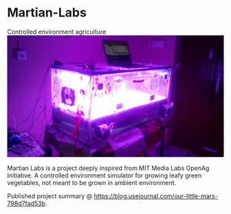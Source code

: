 # Martian-Labs
Controlled environment agriculture
![Alt text](/images/welcome.jpg?raw=true "The simulator")

Martian Labs is a project deeply inspired from MIT Media Labs OpenAg Initiative.
A controlled environment simulator for growing leafy green vegetables, not meant to be grown in ambient environment. 

Published project summary @ https://blog.usejournal.com/our-little-mars-798d7fad53b.

